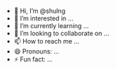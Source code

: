 - 👋 Hi, I’m @shulng
- 👀 I’m interested in ...
- 🌱 I’m currently learning ...
- 💞️ I’m looking to collaborate on ...
- 📫 How to reach me ...
- 😄 Pronouns: ...
- ⚡ Fun fact: ...

<!---
shulng/shulng is a ✨ special ✨ repository because its `README.md` (this file) appears on your GitHub profile.
You can click the Preview link to take a look at your changes.
--->
